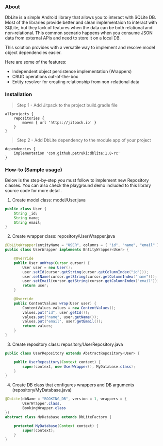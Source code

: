 ### About

DbLite is a simple Android library that allows you to interact with SQLite DB.
Most of the libraries provide better and clean implementaion to interact with SQLite, but they lack of features when the data can be both relational and non-relational. This common scenario happens when you consume JSON data from external APIs and need to store it on a local DB.

This solution provides with a versatile way to implement and resolve model object dependencies easier.

Here are some of the features:
- Independent object persistence implementation (Wrappers)
- CRUD operations out-of-the-box
- Entity resolver for creating relationship from non-relational data

### Installation

> Step 1 - Add Jitpack to the project build.gradle file

```
allprojects {
	repositories {
		maven { url 'https://jitpack.io' }
	}
}
```

> Step 2 - Add DbLite dependency to the module app of your project

```
dependencies {
	implementation 'com.github.petruki:dblite:1.0-rc'
}
``` 


### How-to (Sample usage)

Below is the step-by-step you must follow to implement new Repository classes.
You can also check the playground demo included to this library source code for more detail.

1. Create model class: model/User.java
```java
public class User {
    String _id;
    String name;
    String email;
}
```


2. Create wrapper class: repository/UserWrapper.java
```java
@DbLiteWrapper(entityName = "USER", columns = { "id", "name", "email" })
public class UserWrapper implements EntityWrapper<User> {

    @Override
    public User unWrap(Cursor cursor) {
        User user = new User();
        user.setId(cursor.getString(cursor.getColumnIndex("id")));
        user.setName(cursor.getString(cursor.getColumnIndex("name")));
        user.setEmail(cursor.getString(cursor.getColumnIndex("email")));
        return user;
    }

    @Override
    public ContentValues wrap(User user) {
        ContentValues values = new ContentValues();
        values.put("id", user.getId());
        values.put("name", user.getName());
        values.put("email", user.getEmail());
        return values;
    }
}
```

3. Create repository class: repository/UserRepository.java
```java
public class UserRepository extends AbstractRepository<User> {

    public UserRepository(Context context) {
        super(context, new UserWrapper(), MyDatabase.class);
    }
}
```


4. Create DB class that configures wrappers and DB arguments (repository/MyDatabase.java)
```java
@DbLite(dbName = "BOOKING_DB", version = 1, wrappers = {
        UserWrapper.class,
        BookingWrapper.class
})
abstract class MyDatabase extends DbLiteFactory {

    protected MyDatabase(Context context) {
        super(context);
    }
}
```